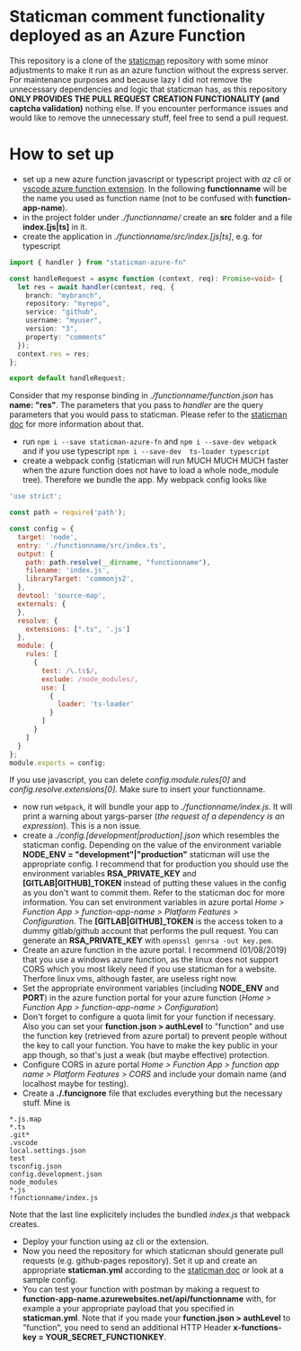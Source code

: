 # Staticman comment functionality deployed as an Azure Function
This repository is a clone of the [staticman](https://github.com/eduardoboucas/staticman) repository with some minor adjustments to make it run as an azure function without the express server. 
For maintenance purposes and because lazy I did not remove the unnecessary dependencies and logic that staticman has, as this repository **ONLY PROVIDES THE PULL REQUEST CREATION FUNCTIONALITY (and captcha validation)** nothing else. If you encounter performance issues and would like to remove the unnecessary stuff, feel free to send a pull request.
# How to set up
- set up a new azure function javascript or typescript project with *az cli* or [vscode azure function extension](https://marketplace.visualstudio.com/items?itemName=ms-azuretools.vscode-azurefunctions). In the following **functionname**  will be the name you used as function name (not to be confused with **function-app-name**).
- in the project folder under *./functionname/* create an **src** folder and a file **index.[js|ts]** in it.
- create the application in *./functionname/src/index.[js|ts]*, e.g. for typescript
```ts
import { handler } from "staticman-azure-fn"

const handleRequest = async function (context, req): Promise<void> {
  let res = await handler(context, req, {
    branch: "mybranch",
    repository: "myrepo",
    service: "github",
    username: "myuser",
    version: "3",
    property: "comments"
  });
  context.res = res;
};

export default handleRequest;
```
Consider that my response binding in *./functionname/function.json* has **name: "res"**.
The parameters that you pass to *handler* are the query parameters that you would pass to staticman. 
Please refer to the [staticman doc](https://staticman.net/) for more information about that.
- run `npm i --save staticman-azure-fn` and `npm i --save-dev webpack` and if you use typescript `npm i --save-dev  ts-loader typescript`
- create a webpack config (staticman will run MUCH MUCH MUCH faster when the azure function does not have to load a whole node_module tree). Therefore we bundle the app. My webpack config looks like
```js
'use strict';

const path = require('path');

const config = {
  target: 'node',
  entry: './functionname/src/index.ts', 
  output: {
    path: path.resolve(__dirname, "functionname"),
    filename: 'index.js',
    libraryTarget: 'commonjs2',
  },
  devtool: 'source-map',
  externals: {
  },
  resolve: {
    extensions: [".ts", '.js']
  },
  module: {
    rules: [
      {
        test: /\.ts$/,
        exclude: /node_modules/,
        use: [
          {
            loader: 'ts-loader'
          }
        ]
      }
    ]
  }
};
module.exports = config;
```
If you use javascript, you can delete *config.module.rules[0]* and *config.resolve.extensions[0]*. Make sure to insert your functionname.
- now run `webpack`, it will bundle your app to *./functionname/index.js*. It will print a warning about yargs-parser (*the request of a dependency is an expression*). This is a non issue.
- create a *./config.[development|production].json* which resembles the staticman config. Depending on the value of the environment variable **NODE_ENV = "development"|"production"** staticman will use the appropriate config. I recommend that for production you should use the environment variables **RSA_PRIVATE_KEY** and **[GITLAB|GITHUB]_TOKEN** instead of putting these values in the config as you don't want to commit them. Refer to the staticman doc for more information. You can set environment variables in azure portal *Home > Function App > function-app-name > Platform Features > Configuration*. The **[GITLAB|GITHUB]_TOKEN** is the access token to a dummy gitlab/github account that performs the pull request. You can generate an **RSA_PRIVATE_KEY** with `openssl genrsa -out key.pem`.
- Create an azure function in the azure portal. I recommend (01/08/2019) that you use a windows azure function, as the linux does not support CORS which you most likely need if you use staticman for a website. Therfore linux vms, although faster, are useless right now.
- Set the appropriate environment variables (including **NODE_ENV** and **PORT**) in the azure function portal for your azure function (*Home > Function App > function-app-name > Configuration*)
- Don't forget to configure a quota limit for your function if necessary. Also you can set your **function.json > authLevel** to "function" and use the function key (retrieved from azure portal) to prevent people without the key to call your function. You have to make the key public in your app though, so that's just a weak (but maybe effective) protection. 
- Configure CORS in azure portal *Home > Function App > function app name > Platform Features > CORS* and include your domain name (and localhost maybe for testing).
- Create a **./.funcignore** file that excludes everything but the necessary stuff. Mine is
```
*.js.map
*.ts
.git*
.vscode
local.settings.json
test
tsconfig.json
config.development.json
node_modules
*.js
!functionname/index.js
```
Note that the last line explicitely includes the bundled *index.js* that webpack creates.

- Deploy your function using az cli or the extension.
- Now you need the repository for which staticman should generate pull requests (e.g. github-pages repository). Set it up and create an appropriate **staticman.yml** according to the [staticman doc](https://staticman.net/docs/configuration) or look at a sample config.
- You can test your function with postman by making a request to **function-app-name.azurewebsites.net/api/functionname** with, for example a your appropriate payload that you specified in **staticman.yml**. Note that if you made your **function.json > authLevel** to "function", you need to send an additional HTTP Header **x-functions-key = YOUR_SECRET_FUNCTIONKEY**.
